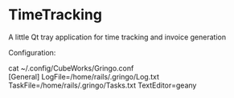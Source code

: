 TimeTracking
============

A little Qt tray application for time tracking and invoice generation

Configuration:

cat ~/.config/CubeWorks/Gringo.conf                                                
[General]
LogFile=/home/rails/.gringo/Log.txt
TaskFile=/home/rails/.gringo/Tasks.txt
TextEditor=geany
